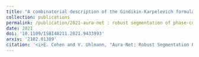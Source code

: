 ```yaml
---
title: "A combinatorial description of the Gindikin-Karpelevich formula in type A"
collection: publications
permalink: /publication/2021-aura-net : robust segmentation of phase-contrast microscopy images with few annotations
date: 2021
doi: '10.1109/ISBI48211.2021.9433993'
arxiv: '2102.01389'
citation: '<i>E. Cohen and V. Uhlmann, "Aura-Net: Robust Segmentation Of Phase-Contrast Microscopy Images with Few Annotations</i> 2021 IEEE 18th International Symposium on Biomedical Imaging (ISBI), 2021, pp. 640-644.'
---
```


